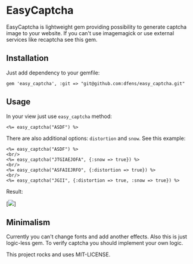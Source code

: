 # EasyCaptcha

EasyCaptcha is lightweight gem providing possibility to generate captcha image to your website. If you can't use imagemagick or use external services like recaptcha see this gem.

## Installation

Just add dependency to your gemfile:

    gem 'easy_captcha', :git => "git@github.com:dfens/easy_captcha.git"

## Usage

In your view just use `easy_captcha` method:

    <%= easy_captcha("ASDF") %>

There are also additional options: `distortion` and `snow`.
See this example:

    <%= easy_captcha("ASDF") %>
    <br/>
    <%= easy_captcha("JTGIAEJOFA", {:snow => true}) %>
    <br/>
    <%= easy_captcha("ASFAIEJRFO", {:distortion => true}) %>
    <br/>
    <%= easy_captcha("JGII", {:distortion => true, :snow => true}) %>
    
Result:

[<img src="http://img109.imageshack.us/img109/1092/captchafp.png">]

## Minimalism
Currently you can't change fonts and add another effects. Also this is just logic-less gem. To verify captcha you should implement your own logic.


This project rocks and uses MIT-LICENSE.

